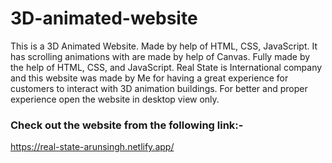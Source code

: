 # 3D-animated-website

This is a 3D Animated Website. Made by help of HTML, CSS, JavaScript.
It has scrolling animations with are made by help of Canvas.
Fully made by the help of HTML, CSS, and JavaScript. Real State is International company and this website was made by Me
for having a great experience for customers to interact with 3D animation buildings.
For better and proper experience open the website in desktop view only.

### Check out the website from the following link:-

https://real-state-arunsingh.netlify.app/
